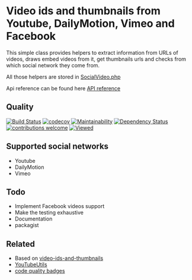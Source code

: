Video ids and thumbnails from Youtube, DailyMotion, Vimeo and Facebook
=============================

This simple class provides helpers to extract information from URLs of
videos, draws embed videos from it, get thumbnails urls and checks from
which social network they come from.

All those helpers are stored in [SocialVideo.php](https://github.com/jclaveau/php-social-video/blob/master/src/SocialVideo.php)

Api reference can be found here [API reference](docs/JClaveau-SocialVideo-SocialVideo.md)


Quality
--------------
[![Build Status](https://travis-ci.org/jclaveau/php-social-video.png?branch=master)](https://travis-ci.org/jclaveau/php-social-video)
[![codecov](https://codecov.io/gh/jclaveau/php-social-video/branch/master/graph/badge.svg)](https://codecov.io/gh/jclaveau/php-social-video)
[![Maintainability](https://api.codeclimate.com/v1/badges/75c89e5e61ab58d5fc71/maintainability)](https://codeclimate.com/github/jclaveau/php-social-video/maintainability)
[![Dependency Status](https://www.versioneye.com/user/projects/59f33e0515f0d7003ff197c3/badge.svg?style=flat-square)](https://www.versioneye.com/user/projects/59f33e0515f0d7003ff197c3)
[![contributions welcome](https://img.shields.io/badge/contributions-welcome-brightgreen.svg?style=flat)](https://github.com/jclaveau/php-social-video/issues)
[![Viewed](http://hits.dwyl.com/jclaveau/php-social-video.svg)](http://hits.dwyl.com/jclaveau/php-social-video)

Supported social networks
--------------
- Youtube
- DailyMotion
- Vimeo


Todo
--------------
- Implement Facebook videos support
- Make the testing exhaustive
- Documentation
- packagist


Related
--------------
- Based on [video-ids-and-thumbnails](https://github.com/lingtalfi/video-ids-and-thumbnails)
- [YouTubeUtils](https://github.com/lingtalfi/YouTubeUtils)
- [code quality badges](https://github.com/dwyl/repo-badges)
